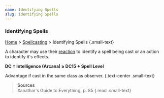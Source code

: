 ```yaml
---
name: Identifying Spells
slug: identifying Spells
---
```

### Identifying Spells
[Home](dm-operations-center) > [Spellcasting](spellcasting) > Identifying Spells {.small-text}

A character may use their [reaction](reaction) to identify a spell being cast or an action to identify it's effects.

**DC = Intelligence (Arcana) ≥ DC15 + Spell Level**

Advantage if cast in the same class as observer. {.text-center .small-text}

> **Sources** <br/>
> Xanathar's Guide to Everything, p. 85
{.read .small-text}
